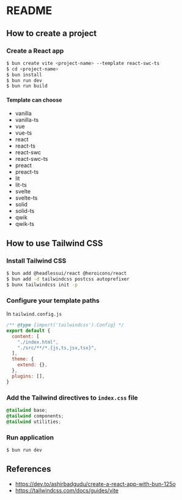 # README
## How to create a project

### Create a React app

```bash
$ bun create vite <project-name> --template react-swc-ts
$ cd <project-name>
$ bun install
$ bun run dev
$ bun run build
```

#### Template can choose

- vanilla
- vanilla-ts
- vue
- vue-ts
- react
- react-ts
- react-swc
- react-swc-ts
- preact
- preact-ts
- lit
- lit-ts
- svelte
- svelte-ts
- solid
- solid-ts
- qwik
- qwik-ts

## How to use Tailwind CSS

### Install Tailwind CSS

```bash
$ bun add @headlessui/react @heroicons/react
$ bun add -d tailwindcss postcss autoprefixer
$ bunx tailwindcss init -p
```

### Configure your template paths

In `tailwind.config.js`

```javascript
/** @type {import('tailwindcss').Config} */
export default {
  content: [
    "./index.html",
    "./src/**/*.{js,ts,jsx,tsx}",
  ],
  theme: {
    extend: {},
  },
  plugins: [],
}
```

### Add the Tailwind directives to `index.css` file

```css
@tailwind base;
@tailwind components;
@tailwind utilities;
```

### Run application

```bash
$ bun run dev
```

## References

- <https://dev.to/ashirbadgudu/create-a-react-app-with-bun-125o>
- <https://tailwindcss.com/docs/guides/vite>
